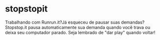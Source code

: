 # stopstopit
Trabalhando com Runrun.it?Já esqueceu de pausar suas demandas? Stopstop.it pausa automaticamente sua demanda quando você trava ou deixa seu computador parado. Seja lembrado de "dar play" quando voltar!
